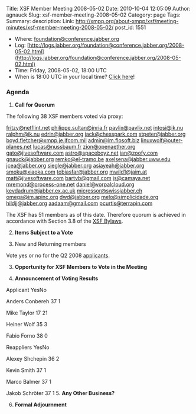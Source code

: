Title: XSF Member Meeting 2008-05-02
Date: 2010-10-04 12:05:09
Author: agnauck
Slug: xsf-member-meeting-2008-05-02
Category: page
Tags: 
Summary: description:
Link: http://xmpp.org/about-xmpp/xsf/meeting-minutes/xsf-member-meeting-2008-05-02/
post_id: 1551


* Where: [foundation@conference.jabber.org](xmpp:foundation@conference.jabber.org?join)
* Log: [http://logs.jabber.org/foundation@conference.jabber.org/2008-05-02.html](http://logs.jabber.org/foundation@conference.jabber.org/2008-05-02.html)
* Time: Friday, 2008-05-02, 18:00 UTC
* When is 18:00 UTC in your local time? [Click here](http://www.worldtimeserver.com/)!

### Agenda

1. **Call for Quorum**

The following 38 XSF members voted via proxy:

fritzy@netflint.net
philippe.sultan@inria.fr
pavlix@pavlix.net
intosi@ik.nu
ralphm@ik.nu
edrin@jabber.org
jack@chesspark.com
stpeter@jabber.org
boyd.fletcher@xmpp.je.jfcom.mil
admin@im.flosoft.biz
linuxwolf@outer-planes.net
lucas@nussbaum.fr
zion@openaether.org
gato@jivesoftware.com
astro@spaceboyz.net
ian@zoofy.com
gnauck@jabber.org
remko@el-tramo.be
axelsena@jabber.uww.edu
jcea@jabber.org
siegle@jabber.org
asiayeah@jabber.org
smoku@xiaoka.com
tobiasfar@jabber.org
mwild1@jaim.at
matt@jivesoftware.com
bartvb@gmail.com
js@camaya.net
mremond@process-one.net
daniel@vorpalcloud.org
kevdadrum@jabber.ex.ac.uk
micressor@swissjabber.ch
omega@im.apinc.org
dwd@jabber.org
melo@simplicidade.org
hildjj@jabber.org
aadaam@gmail.com
pcurtis@terrapin.com


The XSF has 51 members as of this date. Therefore quorum is achieved in accordance with Section 3.8 of the [XSF Bylaws](/xsf/docs/bylaws.shtml).

2. **Items Subject to a Vote**

1. New and Returning members

Vote yes or no for the Q2 2008 [ applicants](http://wiki.jabber.org/index.php/Membership_Applications_April_2008).

3. **Opportunity for XSF Members to Vote in the Meeting**

4. **Announcement of Voting Results**

Applicant YesNo

Anders Conbereh
37
1

Mike Taylor
17
21

Heiner Wolf
35
3

Fabio Forno
38
0




Reappliers YesNo

Alexey Shchepin
36
2

Kevin Smith
37
1

Marco Balmer
37
1

Jakob Schröter
37
1
5. **Any Other Business?**

6. **Formal Adjournment**
